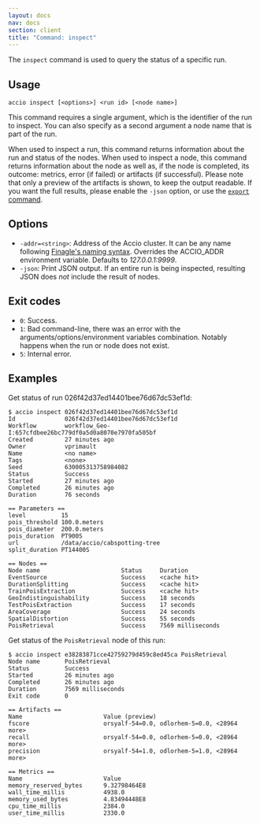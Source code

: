 ```yaml
---
layout: docs
nav: docs
section: client
title: "Command: inspect"
---
```


The `inspect` command is used to query the status of a specific run.

## Usage
```
accio inspect [<options>] <run id> [<node name>]
```

This command requires a single argument, which is the identifier of the run to inspect.
You can also specify as a second argument a node name that is part of the run.

When used to inspect a run, this command returns information about the run and status of the nodes.
When used to inspect a node, this command returns information about the node as well as, if the node is completed, its outcome: metrics, error (if failed) or artifacts (if successful).
Please note that only a preview of the artifacts is shown, to keep the output readable.
If you want the full results, please enable the `-json` option, or use the [`export` command](export.md).

## Options
* `-addr=<string>`: Address of the Accio cluster. It can be any name following [Finagle's naming syntax](https://twitter.github.io/finagle/guide/Names.html).
Overrides the ACCIO_ADDR environment variable. Defaults to *127.0.0.1:9999*.
* `-json`: Print JSON output. If an entire run is being inspected, resulting JSON does *not* include the result of nodes.

## Exit codes
* `0`: Success.
* `1`: Bad command-line, there was an error with the arguments/options/environment variables combination.
Notably happens when the run or node does not exist.
* `5`: Internal error.

## Examples
Get status of run 026f42d37ed14401bee76d67dc53ef1d:

```
$ accio inspect 026f42d37ed14401bee76d67dc53ef1d
Id              026f42d37ed14401bee76d67dc53ef1d
Workflow        workflow_Geo-I:657cfdbee26bc779df0a5d0a8070e7970fa505bf
Created         27 minutes ago
Owner           vprimault
Name            <no name>
Tags            <none>
Seed            630005313758984082
Status          Success
Started         27 minutes ago
Completed       26 minutes ago
Duration        76 seconds

== Parameters ==
level          15
pois_threshold 100.0.meters
pois_diameter  200.0.meters
pois_duration  PT900S
url            /data/accio/cabspotting-tree
split_duration PT14400S

== Nodes ==
Node name                       Status     Duration
EventSource                     Success    <cache hit>
DurationSplitting               Success    <cache hit>
TrainPoisExtraction             Success    <cache hit>
GeoIndistinguishability         Success    18 seconds
TestPoisExtraction              Success    17 seconds
AreaCoverage                    Success    24 seconds
SpatialDistortion               Success    55 seconds
PoisRetrieval                   Success    7569 milliseconds
```

Get status of the `PoisRetrieval` node of this run:

```
$ accio inspect e38283871cce42759279d459c8ed45ca PoisRetrieval
Node name       PoisRetrieval
Status          Success
Started         26 minutes ago
Completed       26 minutes ago
Duration        7569 milliseconds
Exit code       0

== Artifacts ==
Name                       Value (preview)
fscore                     orsyalf-54=0.0, odlorhem-5=0.0, <28964 more>
recall                     orsyalf-54=0.0, odlorhem-5=0.0, <28964 more>
precision                  orsyalf-54=1.0, odlorhem-5=1.0, <28964 more>

== Metrics ==
Name                       Value
memory_reserved_bytes      9.32798464E8
wall_time_millis           4938.0
memory_used_bytes          4.83494448E8
cpu_time_millis            2384.0
user_time_millis           2330.0
```